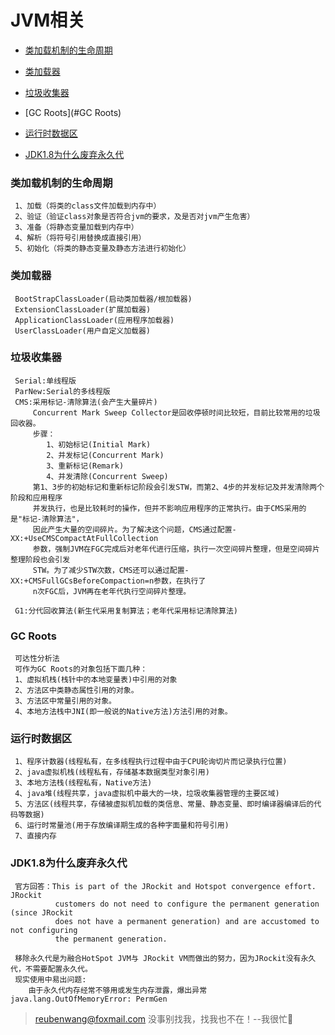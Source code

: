 # JVM相关

 - [类加载机制的生命周期](#类加载机制的生命周期)
 
 - [类加载器](#类加载器)
 
 - [垃圾收集器](#垃圾收集器)
 
 - [GC Roots](#GC Roots)
 
 - [运行时数据区](#运行时数据区)
 
 - [JDK1.8为什么废弃永久代](#JDK1.8为什么废弃永久代)
 
 
 ### 类加载机制的生命周期
 
     1、加载（将类的class文件加载到内存中）
     2、验证（验证class对象是否符合jvm的要求，及是否对jvm产生危害）
     3、准备（将静态变量加载到内存中）
     4、解析（将符号引用替换成直接引用）
     5、初始化（将类的静态变量及静态方法进行初始化）
  
 ### 类加载器
 
     BootStrapClassLoader(启动类加载器/根加载器)
     ExtensionClassLoader(扩展加载器)
     ApplicationClassLoader(应用程序加载器)
     UserClassLoader(用户自定义加载器)   
     
 ### 垃圾收集器
 
     Serial:单线程版
     ParNew:Serial的多线程版
     CMS:采用标记-清除算法(会产生大量碎片)
         Concurrent Mark Sweep Collector是回收停顿时间比较短，目前比较常用的垃圾回收器。
         步骤：
            1、初始标记(Initial Mark)
            2、并发标记(Concurrent Mark)
            3、重新标记(Remark)
            4、并发清除(Concurrent Sweep)
         第1、3步的初始标记和重新标记阶段会引发STW，而第2、4步的并发标记及并发清除两个阶段和应用程序
         并发执行，也是比较耗时的操作，但并不影响应用程序的正常执行。由于CMS采用的是"标记-清除算法"，
         因此产生大量的空间碎片。为了解决这个问题，CMS通过配置-XX:+UseCMSCompactAtFullCollection
         参数，强制JVM在FGC完成后对老年代进行压缩，执行一次空间碎片整理，但是空间碎片整理阶段也会引发
         STW。为了减少STW次数，CMS还可以通过配置-XX:+CMSFullGCsBeforeCompaction=n参数，在执行了
         n次FGC后，JVM再在老年代执行空间碎片整理。
            
     G1:分代回收算法(新生代采用复制算法；老年代采用标记清除算法)
 
 ### GC Roots    
     可达性分析法
     可作为GC Roots的对象包括下面几种：
     1、虚拟机栈(栈针中的本地变量表)中引用的对象
     2、方法区中类静态属性引用的对象。
     3、方法区中常量引用的对象。
     4、本地方法栈中JNI(即一般说的Native方法)方法引用的对象。
 
 ### 运行时数据区
     
     1、程序计数器(线程私有，在多线程执行过程中由于CPU轮询切片而记录执行位置)
     2、java虚拟机栈(线程私有，存储基本数据类型对象引用)
     3、本地方法栈(线程私有，Native方法)
     4、java堆(线程共享，java虚拟机中最大的一块，垃圾收集器管理的主要区域)
     5、方法区(线程共享，存储被虚拟机加载的类信息、常量、静态变量、即时编译器编译后的代码等数据)
     6、运行时常量池(用于存放编译期生成的各种字面量和符号引用)
     7、直接内存    
     
 ### JDK1.8为什么废弃永久代
     
     官方回答：This is part of the JRockit and Hotspot convergence effort. JRockit 
              customers do not need to configure the permanent generation (since JRockit
              does not have a permanent generation) and are accustomed to not configuring
              the permanent generation.
        
     移除永久代是为融合HotSpot JVM与 JRockit VM而做出的努力，因为JRockit没有永久代，不需要配置永久代。
     现实使用中易出问题:
        由于永久代内存经常不够用或发生内存泄露，爆出异常java.lang.OutOfMemoryError: PermGen
        

> reubenwang@foxmail.com
> 没事别找我，找我也不在！--我很忙🦆